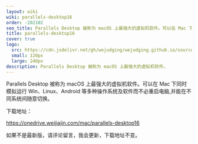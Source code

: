 ```yaml
---
layout: wiki
wiki: parallels-desktop16
order: -202102
seo_title: Parallels Desktop 被称为 macOS 上最强大的虚拟机软件。可以在 Mac 下同时模拟运行 Win、Linux、Android 等多种操作系统及软件而不必重启电脑,并能在不同系统间随意切换。
title: parallels-desktop16
cover: true
logo:
  src: https://cdn.jsdelivr.net/gh/wejudging/wejudging.github.io/source/images/项目图片/parallels-desktop16/parallels-desktop16.png
  small: 120px
  large: 240px
description: Parallels Desktop 被称为 macOS 上最强大的虚拟机软件。
---
```


Parallels Desktop 被称为 macOS 上最强大的虚拟机软件。可以在 Mac 下同时模拟运行 Win、Linux、Android 等多种操作系统及软件而不必重启电脑,并能在不同系统间随意切换。


下载地址：

https://onedrive.weijiajin.com/mac/parallels-desktop16


如果不是最新版，请评论留言，我会更新，下载地址不变。